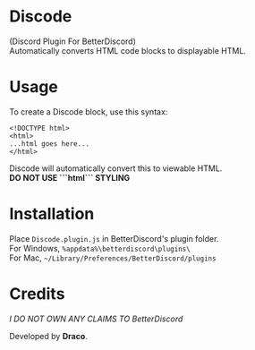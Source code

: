 # Discode
(Discord Plugin For BetterDiscord)  
Automatically converts HTML code blocks to displayable HTML.  
  
# Usage
To create a Discode block, use this syntax:  
```
<!DOCTYPE html>  
<html>
...html goes here...
</html>  
```
  
Discode will automatically convert this to viewable HTML.  
**DO NOT USE \`\`\`html\`\`\` STYLING**  

# Installation
Place `Discode.plugin.js` in BetterDiscord's plugin folder.  
For Windows, `%appdata%\betterdiscord\plugins\`  
For Mac, `~/Library/Preferences/BetterDiscord/plugins`  
  
# Credits
*I DO NOT OWN ANY CLAIMS TO BetterDiscord*

Developed by **Draco**.
